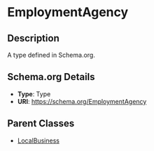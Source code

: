 # EmploymentAgency

## Description
A type defined in Schema.org.

## Schema.org Details
- **Type**: Type
- **URI**: https://schema.org/EmploymentAgency

## Parent Classes
- [LocalBusiness](../LocalBusiness.md)

